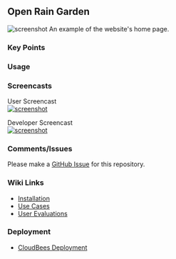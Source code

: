 ## Open Rain Garden

![screenshot](https://raw.githubusercontent.com/OpenRainGarden/OpenRainGarden/version-1.1/public/usecase3/homepage.jpg)
An example of the website's home page.

### Key Points

### Usage

### Screencasts

User Screencast  
[![screenshot](https://raw.githubusercontent.com/OpenRainGarden/OpenRainGarden/version-1.1/public/install/yt-user.png)](https://www.youtube.com/watch?v=OGkJtrqba_A)


Developer Screencast  
[![screenshot](https://raw.githubusercontent.com/OpenRainGarden/OpenRainGarden/version-1.1/public/install/yt-developer.png)](https://www.youtube.com/watch?v=5RLiTqGaDks)

### Comments/Issues

Please make a [GitHub Issue](https://github.com/OpenRainGarden/OpenRainGarden/issues) for this repository.

### Wiki Links

* [Installation](https://github.com/OpenRainGarden/OpenRainGarden/wiki/Installation)
* [Use Cases](https://github.com/OpenRainGarden/OpenRainGarden/wiki/Use-Cases-3.0)
* [User Evaluations](hhttps://github.com/OpenRainGarden/OpenRainGarden/wiki/User-Evaluations)

### Deployment
* [CloudBees Deployment](http://openraingarden.openraingarden.cloudbees.net/)
